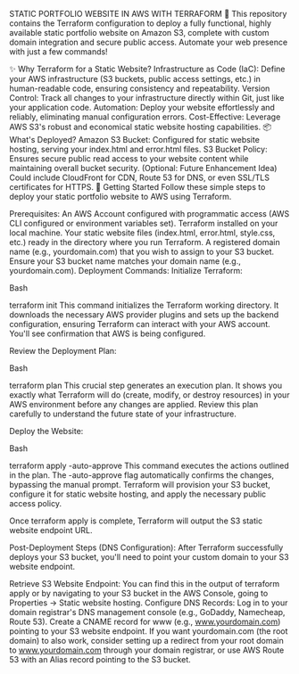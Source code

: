 STATIC PORTFOLIO WEBSITE IN AWS WITH TERRAFORM 🚀
This repository contains the Terraform configuration to deploy a fully functional, highly available static portfolio website on Amazon S3, complete with custom domain integration and secure public access. Automate your web presence with just a few commands!

✨ Why Terraform for a Static Website?
Infrastructure as Code (IaC): Define your AWS infrastructure (S3 buckets, public access settings, etc.) in human-readable code, ensuring consistency and repeatability.
Version Control: Track all changes to your infrastructure directly within Git, just like your application code.
Automation: Deploy your website effortlessly and reliably, eliminating manual configuration errors.
Cost-Effective: Leverage AWS S3's robust and economical static website hosting capabilities.
📦 What's Deployed?
Amazon S3 Bucket: Configured for static website hosting, serving your index.html and error.html files.
S3 Bucket Policy: Ensures secure public read access to your website content while maintaining overall bucket security.
(Optional: Future Enhancement Idea) Could include CloudFront for CDN, Route 53 for DNS, or even SSL/TLS certificates for HTTPS.
🚀 Getting Started
Follow these simple steps to deploy your static portfolio website to AWS using Terraform.

Prerequisites:
An AWS Account configured with programmatic access (AWS CLI configured or environment variables set).
Terraform installed on your local machine.
Your static website files (index.html, error.html, style.css, etc.) ready in the directory where you run Terraform.
A registered domain name (e.g., yourdomain.com) that you wish to assign to your S3 bucket. Ensure your S3 bucket name matches your domain name (e.g., yourdomain.com).
Deployment Commands:
Initialize Terraform:

Bash

terraform init
This command initializes the Terraform working directory. It downloads the necessary AWS provider plugins and sets up the backend configuration, ensuring Terraform can interact with your AWS account. You'll see confirmation that AWS is being configured.

Review the Deployment Plan:

Bash

terraform plan
This crucial step generates an execution plan. It shows you exactly what Terraform will do (create, modify, or destroy resources) in your AWS environment before any changes are applied. Review this plan carefully to understand the future state of your infrastructure.

Deploy the Website:

Bash

terraform apply -auto-approve
This command executes the actions outlined in the plan. The -auto-approve flag automatically confirms the changes, bypassing the manual prompt. Terraform will provision your S3 bucket, configure it for static website hosting, and apply the necessary public access policy.

Once terraform apply is complete, Terraform will output the S3 static website endpoint URL.

Post-Deployment Steps (DNS Configuration):
After Terraform successfully deploys your S3 bucket, you'll need to point your custom domain to your S3 website endpoint.

Retrieve S3 Website Endpoint: You can find this in the output of terraform apply or by navigating to your S3 bucket in the AWS Console, going to Properties -> Static website hosting.
Configure DNS Records:
Log in to your domain registrar's DNS management console (e.g., GoDaddy, Namecheap, Route 53).
Create a CNAME record for www (e.g., www.yourdomain.com) pointing to your S3 website endpoint.
If you want yourdomain.com (the root domain) to also work, consider setting up a redirect from your root domain to www.yourdomain.com through your domain registrar, or use AWS Route 53 with an Alias record pointing to the S3 bucket.

